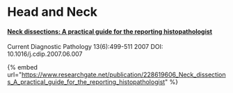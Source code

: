 # Head and Neck

#### [Neck dissections: A practical guide for the reporting histopathologist](https://www.researchgate.net/publication/228619606\_Neck\_dissections\_A\_practical\_guide\_for\_the\_reporting\_histopathologist)

Current Diagnostic Pathology 13(6):499-511 2007 DOI: 10.1016/j.cdip.2007.06.007

{% embed url="https://www.researchgate.net/publication/228619606_Neck_dissections_A_practical_guide_for_the_reporting_histopathologist" %}

